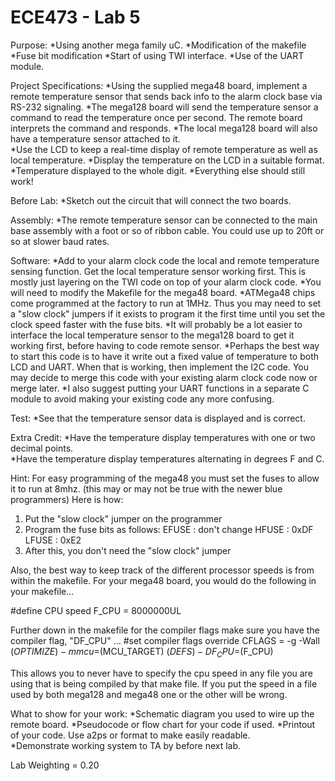 # ECE473 - Lab 5

Purpose:
  *Using another mega family uC.
  *Modification of the makefile
  *Fuse bit modification
  *Start of using TWI interface.
  *Use of the UART module.

Project Specifications:
  *Using the supplied mega48 board, implement a remote temperature sensor 
   that sends back info to the alarm clock base via RS-232 signaling.
  *The mega128 board will send the temperature sensor a command to read 
   the temperature once per second. The remote board interprets the command 
   and responds.
  *The local mega128 board will also have a temperature sensor attached to it.  
  *Use the LCD to keep a real-time display of remote temperature as well as 
   local temperature.
  *Display the temperature on the LCD in a suitable format.
  *Temperature displayed to the whole digit.
  *Everything else should still work! 

Before Lab:
  *Sketch out the circuit that will connect the two boards.

Assembly:
  *The remote temperature sensor can be connected to the main base assembly with a 
   foot or so of ribbon cable. You could use up to 20ft or so at slower baud rates.
     
Software:
  *Add to your alarm clock code the local and remote temperature sensing 
   function.  Get the local temperature sensor working first. This is mostly
   just layering on the TWI code on top of your alarm clock code. 
  *You will need to modify the Makefile for the mega48 board.
  *ATMega48 chips come programmed at the factory to run at 1MHz. Thus you may
   need to set a "slow clock" jumpers if it exists to program it the first
   time until you set the clock speed faster with the fuse bits.
  *It will probably be a lot easier to interface the local temperature
   sensor to the mega128 board to get it working first, before having
   to code remote sensor.
  *Perhaps the best way to start this code is to have it write out a fixed 
   value of temperature to both LCD and UART.  When that is working, then 
   implement the I2C code. You may decide to merge this code with your existing 
   alarm clock code now or merge later.
  *I also suggest putting your UART functions in a separate C module to avoid making 
   your existing code any more confusing.

Test: 
  *See that the temperature sensor data is displayed and is correct.

Extra Credit:
  *Have the temperature display temperatures with one or two decimal points.  
  *Have the temperature display temperatures alternating in degrees F and C.   

Hint:
  For easy programming of the mega48 you must set the fuses to allow it to 
  run at 8mhz. (this may or may not be true with the newer blue programmers)
  Here is how:
  1. Put the "slow clock" jumper on the programmer
  2. Program the fuse bits as follows:
        EFUSE : don't change
        HFUSE : 0xDF
        LFUSE : 0xE2
  3. After this, you don't need the "slow clock" jumper

  Also, the best way to keep track of the different processor speeds is from
  within the makefile.  For your mega48 board, you would do the following in your 
  makefile...

#define CPU speed
  F_CPU          = 8000000UL

Further down in the makefile for the compiler flags make sure you have the compiler flag,
"DF_CPU" ...
#set compiler flags
override CFLAGS        = -g -Wall $(OPTIMIZE) -mmcu=$(MCU_TARGET) $(DEFS) -DF_CPU=$(F_CPU)

This allows you to never have to specify the cpu speed in any file you are
using that is being compiled by that make file.  If you put the speed in a
file used by both mega128 and mega48 one or the other will be wrong.
  
What to show for your work:
  *Schematic diagram you used to wire up the remote board.
  *Pseudocode or flow chart for your code if used.
  *Printout of your code.  Use a2ps or format to make easily readable.  
  *Demonstrate working system to TA by before next lab.

Lab Weighting = 0.20

